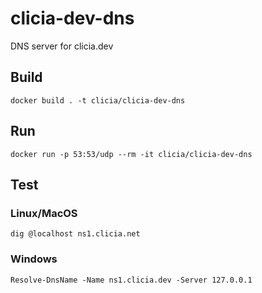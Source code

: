 # clicia-dev-dns
DNS server for clicia.dev

## Build

```
docker build . -t clicia/clicia-dev-dns
```

## Run
```
docker run -p 53:53/udp --rm -it clicia/clicia-dev-dns
```

## Test
### Linux/MacOS
```
dig @localhost ns1.clicia.net
```

### Windows
```
Resolve-DnsName -Name ns1.clicia.dev -Server 127.0.0.1
```

